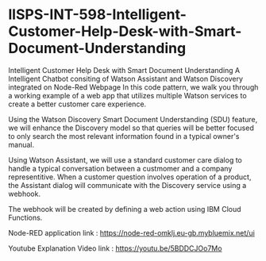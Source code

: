 # llSPS-INT-598-Intelligent-Customer-Help-Desk-with-Smart-Document-Understanding
Intelligent Customer Help Desk with Smart Document Understanding
A Intelligent Chatbot consiting of Watson Assistant and Watson Discovery integrated on Node-Red Webpage In this code pattern, we walk you through a working example of a web app that utilizes multiple Watson services to create a better customer care experience.

Using the Watson Discovery Smart Document Understanding (SDU) feature, we will enhance the Discovery model so that queries will be better focused to only search the most relevant information found in a typical owner's manual.

Using Watson Assistant, we will use a standard customer care dialog to handle a typical conversation between a custmomer and a company representitive. When a customer question involves operation of a product, the Assistant dialog will communicate with the Discovery service using a webhook.

The webhook will be created by defining a web action using IBM Cloud Functions.

Node-RED application link : https://node-red-omklj.eu-gb.mybluemix.net/ui

Youtube Explanation Video link : https://youtu.be/5BDDCJOo7Mo
